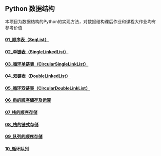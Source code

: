 ## Python 数据结构

本项目为数据结构的Python的实现方法，对数据结构课后作业和课程大作业均有参考价值

#### [01_顺序表（SeqList）](https://github.com/sunxingyui5/Python-Data-Structure/blob/main/01_%E9%A1%BA%E5%BA%8F%E8%A1%A8.py) 
#### [02_单链表（SingleLinkedList）](https://github.com/sunxingyui5/Python-Data-Structure/blob/main/02_%E5%8D%95%E9%93%BE%E8%A1%A8.py)
#### [03_循环单链表（CircularSingleLinkList）](https://github.com/sunxingyui5/Python-Data-Structure/blob/main/03_%E5%BE%AA%E7%8E%AF%E5%8D%95%E9%93%BE%E8%A1%A8.py)
#### [04_双链表（DoubleLinkedList）](https://github.com/sunxingyui5/Python-Data-Structure/blob/main/04_%E5%8F%8C%E9%93%BE%E8%A1%A8.py)
#### [05_循环双链表（CircularDoubleLinkList）](https://github.com/sunxingyui5/Python-Data-Structure/blob/main/05_%E5%BE%AA%E7%8E%AF%E5%8F%8C%E9%93%BE%E8%A1%A8.py)
#### [06_串的顺序储存及运算](https://github.com/sunxingyui5/Python-Data-Structure/blob/main/06_%E4%B8%B2%E7%9A%84%E9%A1%BA%E5%BA%8F%E5%82%A8%E5%AD%98%E5%8F%8A%E8%BF%90%E7%AE%97.py)
#### [07_栈的顺序存储](https://github.com/sunxingyui5/Python-Data-Structure/blob/main/07_%E6%A0%88%E7%9A%84%E9%A1%BA%E5%BA%8F%E5%AD%98%E5%82%A8.py)
#### [08_栈的链式存储](https://github.com/sunxingyui5/Python-Data-Structure/blob/main/08_%E6%A0%88%E7%9A%84%E9%93%BE%E5%BC%8F%E5%AD%98%E5%82%A8.py)
#### [09_队列的顺序存储](https://github.com/sunxingyui5/Python-Data-Structure/blob/main/09_%E9%98%9F%E5%88%97%E7%9A%84%E9%A1%BA%E5%BA%8F%E5%AD%98%E5%82%A8.py)
#### [10_循环队列](https://github.com/sunxingyui5/Python-Data-Structure/blob/main/10_%E5%BE%AA%E7%8E%AF%E9%98%9F%E5%88%97.py)
